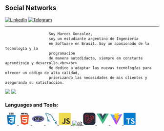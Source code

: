 <h2>Social Networks</h2>

[![LinkedIn][2.2]][2] [![Telegram][4.2]][4]

[2.2]: https://s4.uupload.ir/files/linkedin_amwn.png
[4.2]: https://s4.uupload.ir/files/telegram_q47u.png

[2]: https://www.linkedin.com/in/marcos-gonzalez-72ba84257/
[4]: https://telegram.me/Marcos7485

<hr>

                        Soy Marcos Gonzalez,
                        soy un estudiante argentino de Ingeniería
                        en Software en Brasil. Soy un apasionado de la tecnología y la
                        programación
                        de manera autodidacta, siempre en constante aprendizaje y desarrollo.<br><br>
                        Me dedico a adaptar las nuevas tecnologías para ofrecer un código de alta calidad,
                        priorizando las necesidades de mis clientes y asegurando su satisfacción.

<div>
    <img height="180em" src="https://github-readme-stats-sigma-five.vercel.app/api?username=Marcos7485&show_icons=true&theme=highcontrast&include_all_commits=true&count_private=true"/>
    <img height="180em" src="https://github-readme-stats-sigma-five.vercel.app/api/top-langs/?username=Marcos7485&layout=compact&langs_count=16&theme=highcontrast"/>
</div>
<h3 align="left">Languages and Tools:</h3>
<p align="left">
  <a href="https://www.w3schools.com/css/" target="_blank" rel="noreferrer">
    <img src="https://raw.githubusercontent.com/devicons/devicon/master/icons/css3/css3-original-wordmark.svg" alt="css3" width="40" height="40"/>
  </a>
  <a href="https://www.w3.org/html/" target="_blank" rel="noreferrer">
    <img src="https://raw.githubusercontent.com/devicons/devicon/master/icons/html5/html5-original-wordmark.svg" alt="html5" width="40" height="40"/>
  </a>
  <a href="https://www.php.net/" target="__blank">
    <img src="https://raw.githubusercontent.com/devicons/devicon/master/icons/php/php-original.svg" alt="php" width="40" height="40"/>
  </a>
  <a href="https://www.mysql.com/" target="__blank">
    <img src="https://raw.githubusercontent.com/devicons/devicon/master/icons/mysql/mysql-original.svg" alt="mysql" width="40" height="40"/>
  </a>
  <a href="https://developer.mozilla.org/en-US/docs/Web/JavaScript" target="_blank" rel="noreferrer">
    <img src="https://raw.githubusercontent.com/devicons/devicon/master/icons/javascript/javascript-original.svg" alt="javascript" width="40" height="40"/>
  </a>
  <a href="https://git-scm.com/" target="_blank" rel="noreferrer">
    <img src="https://www.vectorlogo.zone/logos/git-scm/git-scm-icon.svg" alt="git" width="40" height="40"/>
  </a>
  <!-- Icono de Laravel -->
  <a href="https://laravel.com/" target="_blank" rel="noreferrer">
    <img src="https://raw.githubusercontent.com/tandpfun/skill-icons/main/icons/Laravel-Dark.svg" alt="laravel" width="40" height="40"/>
  </a>
  <!-- Icono de Vue.js -->
  <a href="https://vuejs.org/" target="_blank" rel="noreferrer">
    <img src="https://raw.githubusercontent.com/devicons/devicon/master/icons/vuejs/vuejs-original.svg" alt="vuejs" width="40" height="40"/>
  </a>
  <!-- Icono de Vite -->
  <a href="https://vitejs.dev/" target="_blank" rel="noreferrer">
    <img src="https://raw.githubusercontent.com/devicons/devicon/master/icons/vitejs/vitejs-original.svg" alt="vite" width="40" height="40"/>
  </a>
  <!-- Icono de TypeScript -->
  <a href="https://www.typescriptlang.org/" target="_blank" rel="noreferrer">
    <img src="https://raw.githubusercontent.com/devicons/devicon/master/icons/typescript/typescript-original.svg" alt="typescript" width="40" height="40"/>
  </a>
</p>


